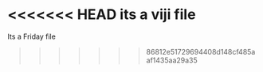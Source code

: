 <<<<<<< HEAD
its a viji file
=======
Its a Friday file
>>>>>>> 86812e51729694408d148cf485aaf1435aa29a35
